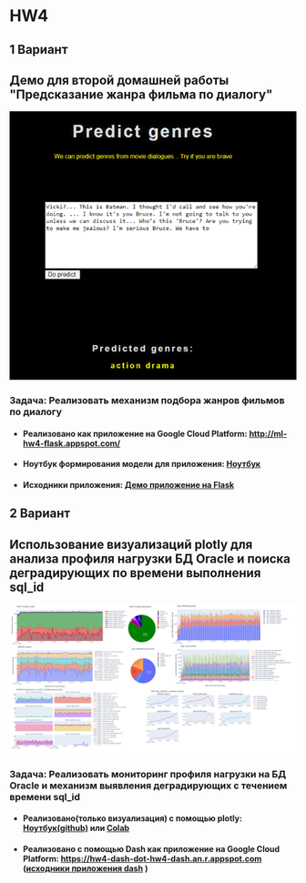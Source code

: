 # HW4


## 1 Вариант
## Демо для второй домашней работы "Предсказание жанра фильма по диалогу"
![alt text](https://github.com/naumovskiy/HW4/blob/main/HW4/made_hw_2/demo.PNG)
### Задача: Реализовать механизм подбора жанров фильмов по диалогу
* #### Реализовано как приложение на Google Cloud Platform: http://ml-hw4-flask.appspot.com/
* #### Ноутбук формирования модели для приложения: [Ноутбук](https://github.com/naumovskiy/HW4/blob/main/HW4/made_hw_2/movie_genres_baseline_2.ipynb)
* #### Исходники приложения: [Демо приложение на Flask](https://github.com/naumovskiy/HW4/tree/main/HW4/myapp)

##

## 2 Вариант
## Использование визуализаций plotly для анализа профиля нагрузки БД Oracle и поиска деградирующих по времени выполнения sql_id
![alt text](https://github.com/naumovskiy/HW4/blob/main/HW4/oracle_data/all_graphs.png)
### Задача: Реализовать мониторинг профиля нагрузки на БД Oracle и механизм выявления деградирующих с течением времени sql_id
* #### Реализовано(только визуализация) с помощью plotly: [Ноутбук(github)](https://github.com/naumovskiy/HW4/blob/main/HW4/oracle_data/hw4_oracle.ipynb) или [Colab](https://colab.research.google.com/drive/1SSqTy2x7X5iI5lczHDUvt1skvoV-gVPf?usp=sharing)
* #### Реализовано с помощью Dash как приложение на Google Cloud Platform: https://hw4-dash-dot-hw4-dash.an.r.appspot.com ([исходники приложения dash](https://github.com/naumovskiy/HW4/tree/main/HW4/dash) )
